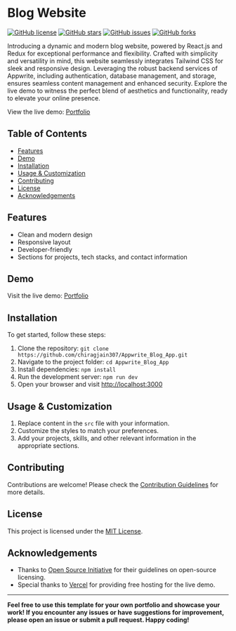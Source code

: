 # Blog Website

[![GitHub license](https://img.shields.io/github/license/chiragjain307/Appwrite_Blog_App)](https://github.com/chiragjain307/Appwrite_Blog_App/blob/main/License)
[![GitHub stars](https://img.shields.io/github/stars/chiragjain307/Appwrite_Blog_App)](https://github.com/chiragjain307/Appwrite_Blog_App/stargazers)
[![GitHub issues](https://img.shields.io/github/issues/chiragjain307/Appwrite_Blog_App)](https://github.com/chiragjain307/Appwrite_Blog_App/issues)
[![GitHub forks](https://img.shields.io/github/forks/chiragjain307/Appwrite_Blog_App)](https://github.com/chiragjain307/Appwrite_Blog_App/network)

Introducing a dynamic and modern blog website, powered by React.js and Redux for exceptional performance and flexibility. Crafted with simplicity and versatility in mind, this website seamlessly integrates Tailwind CSS for sleek and responsive design. Leveraging the robust backend services of Appwrite, including authentication, database management, and storage, ensures seamless content management and enhanced security. Explore the live demo to witness the perfect blend of aesthetics and functionality, ready to elevate your online presence.

View the live demo: [Portfolio](https://bloging-webapp.vercel.app)


## Table of Contents

- [Features](#features)
- [Demo](#demo)
- [Installation](#installation)
- [Usage & Customization](#usage&customization)
- [Contributing](#contributing)
- [License](#license)
- [Acknowledgements](#acknowledgements)

## Features

- Clean and modern design
- Responsive layout
- Developer-friendly
- Sections for projects, tech stacks, and contact information

## Demo

Visit the live demo: [Portfolio](https://bloging-webapp.vercel.app/)

## Installation

To get started, follow these steps:

1. Clone the repository: `git clone https://github.com/chiragjain307/Appwrite_Blog_App.git`
2. Navigate to the project folder: `cd Appwrite_Blog_App`
3. Install dependencies: `npm install`
4. Run the development server: `npm run dev`
5. Open your browser and visit [http://localhost:3000](http://localhost:3000)

## Usage & Customization

1. Replace content in the `src` file with your information.
2. Customize the styles to match your preferences.
3. Add your projects, skills, and other relevant information in the appropriate sections.


## Contributing

Contributions are welcome! Please check the [Contribution Guidelines](Contribution.md) for more details.

## License

This project is licensed under the [MIT License](LICENSE).

## Acknowledgements

- Thanks to [Open Source Initiative](https://opensource.org/) for their guidelines on open-source licensing.
- Special thanks to [Vercel](https://vercel.com/) for providing free hosting for the live demo.

---

**Feel free to use this template for your own portfolio and showcase your work! If you encounter any issues or have suggestions for improvement, please open an issue or submit a pull request. Happy coding!**